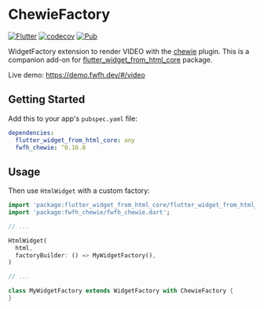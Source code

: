 # ChewieFactory

[![Flutter](https://github.com/daohoangson/flutter_widget_from_html/actions/workflows/flutter.yml/badge.svg)](https://github.com/daohoangson/flutter_widget_from_html/actions/workflows/flutter.yml)
[![codecov](https://codecov.io/gh/daohoangson/flutter_widget_from_html/branch/master/graph/badge.svg)](https://codecov.io/gh/daohoangson/flutter_widget_from_html)
[![Pub](https://img.shields.io/pub/v/fwfh_chewie.svg)](https://pub.dev/packages/fwfh_chewie)

WidgetFactory extension to render VIDEO with the [chewie](https://pub.dev/packages/chewie) plugin.
This is a companion add-on for [flutter_widget_from_html_core](https://pub.dev/packages/flutter_widget_from_html_core) package.

Live demo: https://demo.fwfh.dev/#/video

## Getting Started

Add this to your app's `pubspec.yaml` file:

```yaml
dependencies:
  flutter_widget_from_html_core: any
  fwfh_chewie: ^0.16.0
```

## Usage

Then use `HtmlWidget` with a custom factory:

```dart
import 'package:flutter_widget_from_html_core/flutter_widget_from_html_core.dart';
import 'package:fwfh_chewie/fwfh_chewie.dart';

// ...

HtmlWidget(
  html,
  factoryBuilder: () => MyWidgetFactory(),
)

// ...

class MyWidgetFactory extends WidgetFactory with ChewieFactory {
}
```

